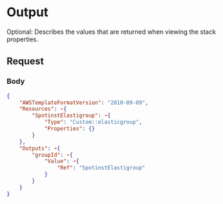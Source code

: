 # Output

Optional: Describes the values that are returned when viewing the stack properties.

## Request

### Body

```json
{
    "AWSTemplateFormatVersion": "2010-09-09",
    "Resources": -{
        "SpotinstElastigroup": -{
            "Type": "Custom::elasticgroup",
            "Properties": {}
        }
    },
    "Outputs": -{
        "groupId": -{
            "Value": -{
                "Ref": "SpotinstElastigroup"
            }
        }
    }
}
```
